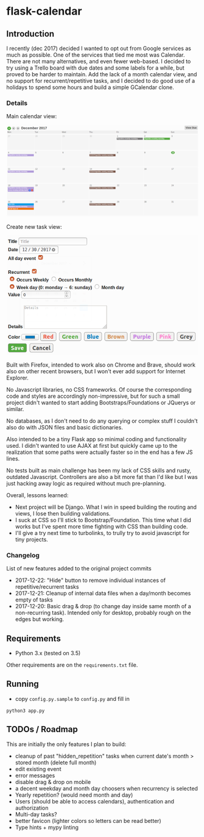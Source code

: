 # flask-calendar

## Introduction

I recently (dec 2017) decided I wanted to opt out from Google services as much as possible. One of the services that tied me most was Calendar. There are not many alternatives, and even fewer web-based. I decided to try using a Trello board with due dates and some labels for a while, but proved to be harder to maintain. Add the lack of a month calendar view, and no support for recurrent/repetitive tasks, and I decided to do good use of a holidays to spend some hours and build a simple GCalendar clone.


### Details

Main calendar view:

![Main calendar view](doc/sample_01.png)

Create new task view:

![Create new task view](doc/sample_02.png)

Built with Firefox, intended to work also on Chrome and Brave, should work also on other recent browsers, but I won't ever add support for Internet Explorer.

No Javascript libraries, no CSS frameworks. Of course the corresponding code and styles are accordingly non-impressive, but for such a small project didn't wanted to start adding Bootstraps/Foundations or JQuerys or similar.

No databases, as I don't need to do any querying or complex stuff I couldn't also do with JSON files and basic dictionaries.

Also intended to be a tiny Flask app so minimal coding and functionality used. I didn't wanted to use AJAX at first but quickly came up to the realization that some paths were actually faster so in the end has a few JS lines.

No tests built as main challenge has been my lack of CSS skills and rusty, outdated Javascript. Controllers are also a bit more fat than I'd like but I was just hacking away logic as required without much pre-planning.


Overall, lessons learned:

- Next project will be Django. What I win in speed building the routing and views, I lose then building validations.
- I suck at CSS so I'll stick to Bootstrap/Foundation. This time what I did works but I've spent more time fighting with CSS than building code.
- I'll give a try next time to turbolinks, to trully try to avoid javascript for tiny projects.

### Changelog

List of new features added to the original project commits

- 2017-12-22: "Hide" button to remove individual instances of repetitive/recurrent tasks
- 2017-12-21: Cleanup of internal data files when a day/month becomes empty of tasks
- 2017-12-20: Basic drag & drop (to change day inside same month of a non-recurring task). Intended only for desktop, probably rough on the edges but working.

## Requirements

- Python 3.x (tested on 3.5)

Other requirements are on the `requirements.txt` file.

## Running

- copy `config.py.sample` to `config.py` and fill in

```
python3 app.py
```

## TODOs / Roadmap

This are initially the only features I plan to build:

- cleanup of past "hidden_repetition" tasks when current date's month > stored month (delete full month)
- edit existing event
- error messages
- disable drag & drop on mobile
- a decent weekday and month day choosers when recurrency is selected
- Yearly repetition? (would need month and day)
- Users (should be able to access calendars), authentication and authorization
- Multi-day tasks?
- better favicon (lighter colors so letters can be read better)
- Type hints + mypy linting
